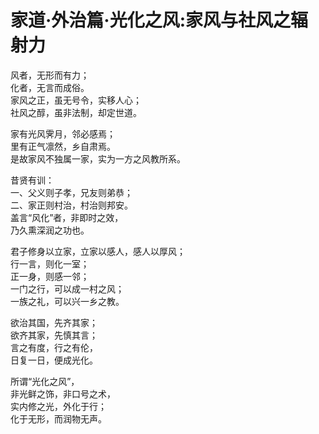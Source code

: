 # 家道·外治篇·光化之风:家风与社风之辐射力  

风者，无形而有力；  
化者，无言而成俗。  
家风之正，虽无号令，实移人心；  
社风之醇，虽非法制，却定世道。  

家有光风霁月，邻必感焉；  
里有正气凛然，乡自肃焉。  
是故家风不独属一家，实为一方之风教所系。  

昔贤有训：  
一、父义则子孝，兄友则弟恭；  
二、家正则村治，村治则邦安。  
盖言“风化”者，非即时之效，  
乃久熏深润之功也。  

君子修身以立家，立家以感人，感人以厚风；  
行一言，则化一室；  
正一身，则感一邻；  
一门之行，可以成一村之风；  
一族之礼，可以兴一乡之教。  

欲治其国，先齐其家；  
欲齐其家，先慎其言；  
言之有度，行之有伦，  
日复一日，便成光化。  

所谓“光化之风”，  
非光鲜之饰，非口号之术，  
实内修之光，外化于行；  
化于无形，而润物无声。  

